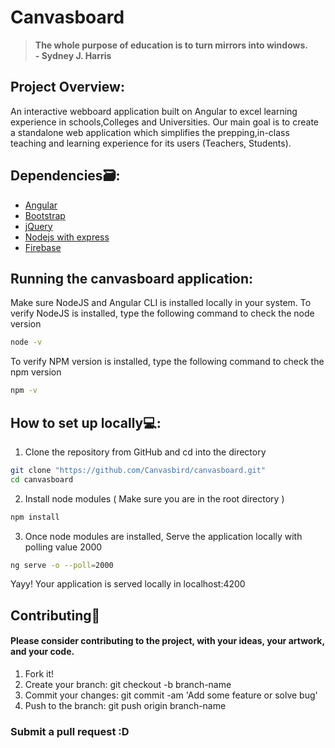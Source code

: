 # Canvasboard
> <strong>The whole purpose of education is to turn mirrors into windows.<br>- Sydney J. Harris</strong>
## Project Overview:
An interactive webboard application built on Angular to excel learning experience in schools,Colleges and Universities. Our main goal is to create a standalone web application which simplifies the prepping,in-class teaching and learning experience for its users (Teachers, Students).

## Dependencies🗃:
- [Angular]
- [Bootstrap]
- [jQuery]
- [Nodejs with express]
- [Firebase]

## Running the canvasboard application:
Make sure NodeJS and Angular CLI is installed locally in your system.
To verify NodeJS is installed, type the following command to check the node version
```bash
node -v
```
To verify NPM version is installed, type the following command to check the npm version
```bash
npm -v
```

## How to set up locally💻:
1. Clone the repository from GitHub and cd into the directory
```bash
git clone "https://github.com/Canvasbird/canvasboard.git"
cd canvasboard
```
2. Install node modules ( Make sure you are in the root directory )
```bash
npm install
```
3. Once node modules are installed, Serve the application locally with polling value 2000
```bash
ng serve -o --poll=2000
```

Yayy! Your application is served locally in localhost:4200

## Contributing🤝 
#### Please consider contributing to the project, with your ideas, your artwork, and your code.
1. Fork it!
2. Create your branch: git checkout -b branch-name
3. Commit your changes: git commit -am 'Add some feature or solve bug'
4. Push to the branch: git push origin branch-name
### Submit a pull request :D

[Angular]:<https://angular.io/>
[Bootstrap]:<https://getbootstrap.com/>
[jQuery]:<https://jquery.com/>
[Nodejs with express]:<https://expressjs.com/>
[Firebase]:<https://firebase.google.com/>

